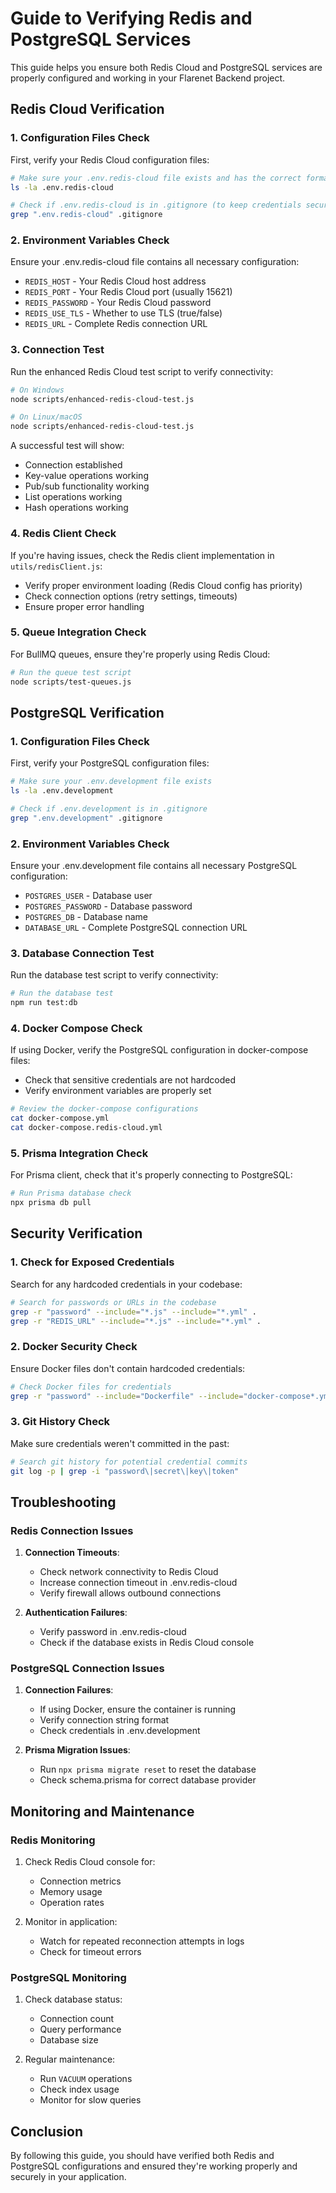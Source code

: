 # Guide to Verifying Redis and PostgreSQL Services

This guide helps you ensure both Redis Cloud and PostgreSQL services are properly configured and working in your Flarenet Backend project.

## Redis Cloud Verification

### 1. Configuration Files Check

First, verify your Redis Cloud configuration files:

```bash
# Make sure your .env.redis-cloud file exists and has the correct format
ls -la .env.redis-cloud

# Check if .env.redis-cloud is in .gitignore (to keep credentials secure)
grep ".env.redis-cloud" .gitignore
```

### 2. Environment Variables Check

Ensure your .env.redis-cloud file contains all necessary configuration:

* `REDIS_HOST` - Your Redis Cloud host address
* `REDIS_PORT` - Your Redis Cloud port (usually 15621)
* `REDIS_PASSWORD` - Your Redis Cloud password
* `REDIS_USE_TLS` - Whether to use TLS (true/false)
* `REDIS_URL` - Complete Redis connection URL

### 3. Connection Test

Run the enhanced Redis Cloud test script to verify connectivity:

```bash
# On Windows
node scripts/enhanced-redis-cloud-test.js

# On Linux/macOS
node scripts/enhanced-redis-cloud-test.js
```

A successful test will show:
- Connection established
- Key-value operations working
- Pub/sub functionality working
- List operations working
- Hash operations working

### 4. Redis Client Check

If you're having issues, check the Redis client implementation in `utils/redisClient.js`:

- Verify proper environment loading (Redis Cloud config has priority)
- Check connection options (retry settings, timeouts)
- Ensure proper error handling

### 5. Queue Integration Check

For BullMQ queues, ensure they're properly using Redis Cloud:

```bash
# Run the queue test script
node scripts/test-queues.js
```

## PostgreSQL Verification

### 1. Configuration Files Check

First, verify your PostgreSQL configuration files:

```bash
# Make sure your .env.development file exists
ls -la .env.development

# Check if .env.development is in .gitignore
grep ".env.development" .gitignore
```

### 2. Environment Variables Check

Ensure your .env.development file contains all necessary PostgreSQL configuration:

* `POSTGRES_USER` - Database user
* `POSTGRES_PASSWORD` - Database password
* `POSTGRES_DB` - Database name
* `DATABASE_URL` - Complete PostgreSQL connection URL

### 3. Database Connection Test

Run the database test script to verify connectivity:

```bash
# Run the database test
npm run test:db
```

### 4. Docker Compose Check

If using Docker, verify the PostgreSQL configuration in docker-compose files:

- Check that sensitive credentials are not hardcoded
- Verify environment variables are properly set

```bash
# Review the docker-compose configurations
cat docker-compose.yml
cat docker-compose.redis-cloud.yml
```

### 5. Prisma Integration Check

For Prisma client, check that it's properly connecting to PostgreSQL:

```bash
# Run Prisma database check
npx prisma db pull
```

## Security Verification

### 1. Check for Exposed Credentials

Search for any hardcoded credentials in your codebase:

```bash
# Search for passwords or URLs in the codebase
grep -r "password" --include="*.js" --include="*.yml" .
grep -r "REDIS_URL" --include="*.js" --include="*.yml" .
```

### 2. Docker Security Check

Ensure Docker files don't contain hardcoded credentials:

```bash
# Check Docker files for credentials
grep -r "password" --include="Dockerfile" --include="docker-compose*.yml" .
```

### 3. Git History Check

Make sure credentials weren't committed in the past:

```bash
# Search git history for potential credential commits
git log -p | grep -i "password\|secret\|key\|token"
```

## Troubleshooting

### Redis Connection Issues

1. **Connection Timeouts**:
   - Check network connectivity to Redis Cloud
   - Increase connection timeout in .env.redis-cloud
   - Verify firewall allows outbound connections

2. **Authentication Failures**:
   - Verify password in .env.redis-cloud
   - Check if the database exists in Redis Cloud console

### PostgreSQL Connection Issues

1. **Connection Failures**:
   - If using Docker, ensure the container is running
   - Verify connection string format
   - Check credentials in .env.development

2. **Prisma Migration Issues**:
   - Run `npx prisma migrate reset` to reset the database
   - Check schema.prisma for correct database provider

## Monitoring and Maintenance

### Redis Monitoring

1. Check Redis Cloud console for:
   - Connection metrics
   - Memory usage
   - Operation rates

2. Monitor in application:
   - Watch for repeated reconnection attempts in logs
   - Check for timeout errors

### PostgreSQL Monitoring

1. Check database status:
   - Connection count
   - Query performance
   - Database size

2. Regular maintenance:
   - Run `VACUUM` operations
   - Check index usage
   - Monitor for slow queries

## Conclusion

By following this guide, you should have verified both Redis and PostgreSQL configurations and ensured they're working properly and securely in your application.